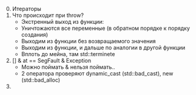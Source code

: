 0. Итераторы
1. Что происходит при throw?
    - Экстренный выход из функции:
    - Уничтожаются все переменные (в обратном порядке к порядку создания)
    - Выходим из функции без возвращаемого значения
    - Выходим из функции, и дальше по аналогии в другой функции
    - Вплоть до мейна, там std::terminete 
2. [] & at == SegFault & Exception
    - Можно поймать & нельзя поймать..
    - 2 оператора проверяют dynamic_cast (std::bad_cast), new (std::bad_alloc)
3. 
